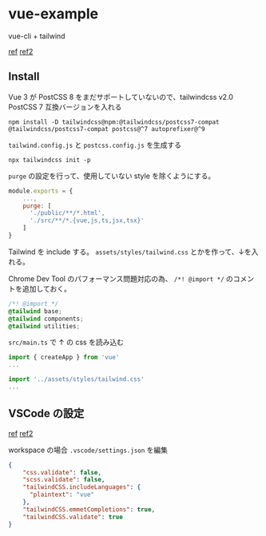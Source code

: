 # vue-example

vue-cli + tailwind

[ref](https://medium.com/@FlorianWoelki/vue-3-and-tailwindcss-2041fea3bcd2)
[ref2](https://tailwindcss.com/docs/guides/vue-3-vite)

## Install

Vue 3 が PostCSS 8 をまだサポートしていないので、tailwindcss v2.0 PostCSS 7 互換バージョンを入れる

```shell
npm install -D tailwindcss@npm:@tailwindcss/postcss7-compat @tailwindcss/postcss7-compat postcss@^7 autoprefixer@^9
```

`tailwind.config.js` と `postcss.config.js` を生成する

```shell
npx tailwindcss init -p
```

`purge` の設定を行って、使用していない style を除くようにする。

```js
module.exports = {
    ...,
    purge: [
      './public/**/*.html',
      './src/**/*.{vue,js,ts,jsx,tsx}'
    ]
}
```

Tailwind を include する。
`assets/styles/tailwind.css` とかを作って、↓を入れる。

Chrome Dev Tool のパフォーマンス問題対応の為、 `/*! @import */` のコメントを追加しておく。

```css
/*! @import */
@tailwind base;
@tailwind components;
@tailwind utilities;
```

`src/main.ts` で ↑ の css を読み込む

```ts
import { createApp } from 'vue'
...

import '../assets/styles/tailwind.css'
...
```

## VSCode の設定

[ref](https://www.meidev.co/blog/visual-studio-code-css-linting-with-tailwind/)
[ref2](https://marketplace.visualstudio.com/items?itemName=bradlc.vscode-tailwindcss)

workspace の場合 `.vscode/settings.json` を編集

```json
{
    "css.validate": false,
    "scss.validate": false,
    "tailwindCSS.includeLanguages": {
      "plaintext": "vue"
    },
    "tailwindCSS.emmetCompletions": true,
    "tailwindCSS.validate": true
}
```
